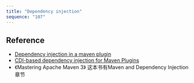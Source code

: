 ```yaml
---
title: "Dependency injection"
sequence: "107"
---
```


## Reference

- [Dependency injection in a maven plugin](https://stackoverflow.com/questions/22136211/dependency-injection-in-a-maven-plugin)
- [CDI-based dependency injection for Maven Plugins](https://blogs.itemis.com/en/cdi-based-dependency-injection-for-maven-plugins)
- 《Mastering Apache Maven 3》 这本书有Maven and Dependency Injection章节
